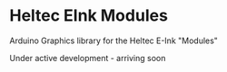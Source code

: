 # Heltec EInk Modules

Arduino Graphics library for the Heltec E-Ink "Modules"

Under active development - arriving soon
